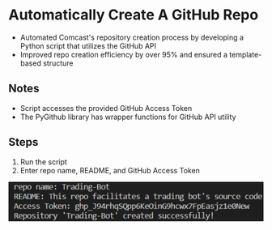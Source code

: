 # Automatically Create A GitHub Repo

* Automated Comcast's repository creation process by developing a Python script
that utilizes the GitHub API
* Improved repo creation efficiency by over 95% and ensured
a template-based structure

## Notes
* Script accesses the provided GitHub Access Token
* The PyGithub library has wrapper functions for GitHub API utility

## Steps

1. Run the script
2. Enter repo name, README, and GitHub Access Token

![Screenshot](https://github.com/HaigEmirzian/GitHub-Repo-Creation-Automation/blob/main/Screenshot.png)
